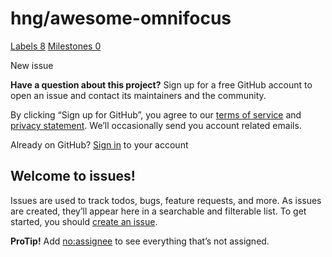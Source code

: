 # hng/awesome-omnifocus

 [Labels 8](hng-awesome-omnifocus-10.md) [Milestones 0](hng-awesome-omnifocus-11.md)

 New issue

 **Have a question about this project?** Sign up for a free GitHub account to open an issue and contact its maintainers and the community.

By clicking “Sign up for GitHub”, you agree to our [terms of service](https://docs.github.com/terms) and [privacy statement](https://docs.github.com/privacy). We’ll occasionally send you account related emails.

 Already on GitHub? [Sign in](https://github.com/login?return_to=%2Fhng%2Fawesome-omnifocus%2Fissues%2Fnew) to your account

## Welcome to issues!

Issues are used to track todos, bugs, feature requests, and more. As issues are created, they’ll appear here in a searchable and filterable list. To get started, you should [create an issue](issues/new/build-software-better-together.md).

**ProTip!** Add [no:assignee](hng-awesome-omnifocus-14.md) to see everything that’s not assigned.

